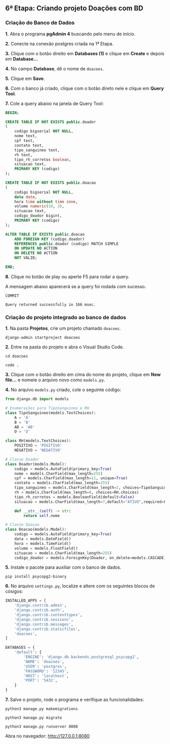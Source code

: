 ## 6ª Etapa: Criando projeto Doações com BD

### Criação do Banco de Dados

**1.** Abra o programa **pgAdmin 4** buscando pelo menu de início.

**2.** Conecte na conexão postgres criada na 1ª Etapa.

**3.** Clique com o botão direito em **Databases (1)**  e clique em **Create** e depois em **Database…**

**4.** No campo **Database**, dê o nome de `doacoes`.

**5.** Clique em **Save**.

**6.** Com o banco já criado, clique com o botão direto nele e clique em **Query Tool**.

**7.** Cole a query abaixo na janela de Query Tool:

``` SQL
BEGIN;

CREATE TABLE IF NOT EXISTS public.doador
(
    codigo bigserial NOT NULL,
    nome text,
    cpf text,
    contato text,
    tipo_sanguineo text,
    rh text,
    tipo_rh_corretos boolean,
    situacao text,
    PRIMARY KEY (codigo)
);

CREATE TABLE IF NOT EXISTS public.doacao
(
    codigo bigserial NOT NULL,
    data date,
    hora time without time zone,
    volume numeric(10, 3),
    situacao text,
    codigo_doador bigint,
    PRIMARY KEY (codigo)
);

ALTER TABLE IF EXISTS public.doacao
    ADD FOREIGN KEY (codigo_doador)
    REFERENCES public.doador (codigo) MATCH SIMPLE
    ON UPDATE NO ACTION
    ON DELETE NO ACTION
    NOT VALID;

END;
```

**8.** Clique no botão de play ou aperte F5 para rodar a query.

A mensagem abaixo aparecerá se a query foi rodada com sucesso.

```
COMMIT

Query returned successfully in 166 msec.
```

### Criação do projeto integrado ao banco de dados

**1.** Na pasta **Projetos**, crie um projeto chamado `doacoes`.

```
django-admin startproject doacoes
```

**2.** Entre na pasta do projeto e abra o Visual Studio Code.

```
cd doacoes
```
```
code .
```

**3.** Clique com o botão direito em cima do nome do projeto, clique em **New file…** e nomeie o arquivo novo como `models.py`.

**4.** No arquivo `models.py` criado, cole o seguinte código:

``` Python
from django.db import models

# Enumerações para TipoSanguineo e RH
class TipoSanguineo(models.TextChoices):
    A = 'A'
    B = 'B'
    AB = 'AB'
    O = 'O'

class RH(models.TextChoices):
    POSITIVO = 'POSITIVO'
    NEGATIVO = 'NEGATIVO'

# Classe Doador
class Doador(models.Model):
    codigo = models.AutoField(primary_key=True)
    nome = models.CharField(max_length=255)
    cpf = models.CharField(max_length=11, unique=True)
    contato = models.CharField(max_length=255)
    tipo_sanguineo = models.CharField(max_length=2, choices=TipoSanguineo.choices)
    rh = models.CharField(max_length=8, choices=RH.choices)
    tipo_rh_corretos = models.BooleanField(default=False)
    situacao = models.CharField(max_length=7,default="ATIVO",required=False)

    def __str__(self) -> str:
        return self.nome

# Classe Doacao
class Doacao(models.Model):
    codigo = models.AutoField(primary_key=True)
    data = models.DateField()
    hora = models.TimeField()
    volume = models.FloatField()
    situacao = models.CharField(max_length=255)
    codigo_doador = models.ForeignKey(Doador, on_delete=models.CASCADE)
```

**5.** Instale o pacote para auxiliar com o banco de dados.

```
pip install psycopg2-binary
```

**6.** No arquivo `settings.py`, localize e altere com os seguintes blocos de cósigos:

``` Python
INSTALLED_APPS = [
    'django.contrib.admin',
    'django.contrib.auth',
    'django.contrib.contenttypes',
    'django.contrib.sessions',
    'django.contrib.messages',
    'django.contrib.staticfiles',
    'doacoes',
]
```
``` Python
DATABASES = {
    'default': {
        'ENGINE': 'django.db.backends.postgresql_psycopg2',
        'NAME': 'doacoes',
        'USER': 'postgres',
        'PASSWORD': '12345',
        'HOST': 'localhost',
        'PORT': '5432',
    }
}
```

**7.** Salve o projeto, rode o programa e verifique as funcionalidades:
```
python3 manage.py makemigrations
```
```
python3 manage.py migrate
```
```
python3 manage.py runserver 8080
```

Abra no navegador: http://127.0.0.1:8080
